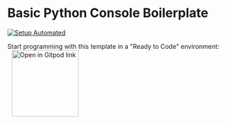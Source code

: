 # Basic Python Console Boilerplate
[![Setup Automated](https://img.shields.io/badge/setup-automated-blue?logo=gitpod)](https://gitpod.io/#https://github.com/Ridley-nelson17/BrainMatrix)

Start programming with this template in a "Ready to Code" environment:
<a href="https://gitpod.io/#https://github.com/Ridley-nelson17/BrainMatrix" style="padding:10px;">
    <img width="150" alt="Open in Gitpod link" src="https://gitpod.io/button/open-in-gitpod.svg" align="center">
</a>
